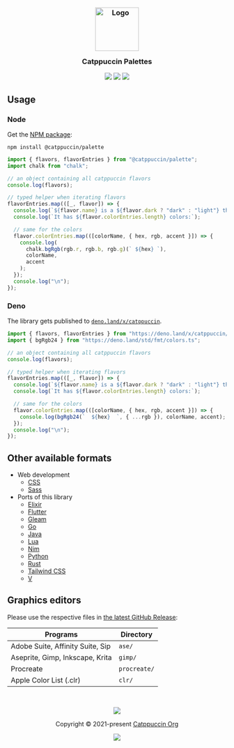 <h3 align="center">
	<img src="https://raw.githubusercontent.com/catppuccin/catppuccin/main/assets/logos/exports/1544x1544_circle.png" width="100" alt="Logo"/><br/>
	<img src="https://raw.githubusercontent.com/catppuccin/catppuccin/main/assets/misc/transparent.png" height="30" width="0px"/> Catppuccin Palettes
	<img src="https://raw.githubusercontent.com/catppuccin/catppuccin/main/assets/misc/transparent.png" height="30" width="0px"/>
</h3>

<p align="center">
    <a href="https://github.com/catppuccin/palette/stargazers"><img src="https://img.shields.io/github/stars/catppuccin/palette?colorA=363a4f&colorB=b7bdf8&style=for-the-badge"></a>
    <a href="https://github.com/catppuccin/palette/issues"><img src="https://img.shields.io/github/issues/catppuccin/palette?colorA=363a4f&colorB=f5a97f&style=for-the-badge"></a>
    <a href="https://github.com/catppuccin/palette/contributors"><img src="https://img.shields.io/github/contributors/catppuccin/palette?colorA=363a4f&colorB=a6da95&style=for-the-badge"></a>
</p>

## Usage

### Node

Get the [NPM package](https://www.npmjs.org/package/@catppuccin/palette):

```console
npm install @catppuccin/palette
```

```ts
import { flavors, flavorEntries } from "@catppuccin/palette";
import chalk from "chalk";

// an object containing all catppuccin flavors
console.log(flavors);

// typed helper when iterating flavors
flavorEntries.map(([_, flavor]) => {
  console.log(`${flavor.name} is a ${flavor.dark ? "dark" : "light"} theme.`);
  console.log(`It has ${flavor.colorEntries.length} colors:`);

  // same for the colors
  flavor.colorEntries.map(([colorName, { hex, rgb, accent }]) => {
    console.log(
      chalk.bgRgb(rgb.r, rgb.b, rgb.g)(` ${hex} `),
      colorName,
      accent
    );
  });
  console.log("\n");
});
```

### Deno

The library gets published to [`deno.land/x/catppuccin`](https://deno.land/x/catppuccin).

```ts
import { flavors, flavorEntries } from "https://deno.land/x/catppuccin/mod.ts";
import { bgRgb24 } from "https://deno.land/std/fmt/colors.ts";

// an object containing all catppuccin flavors
console.log(flavors);

// typed helper when iterating flavors
flavorEntries.map(([_, flavor]) => {
  console.log(`${flavor.name} is a ${flavor.dark ? "dark" : "light"} theme.`);
  console.log(`It has ${flavor.colorEntries.length} colors:`);

  // same for the colors
  flavor.colorEntries.map(([colorName, { hex, rgb, accent }]) => {
    console.log(bgRgb24(`  ${hex}  `, { ...rgb }), colorName, accent);
  });
  console.log("\n");
});
```

## Other available formats

- Web development
  - [CSS](docs/css.md)
  - [Sass](docs/sass.md)
- Ports of this library
  - [Elixir](https://github.com/catppuccin/elixir)
  - [Flutter](https://github.com/catppuccin/flutter)
  - [Gleam](https://github.com/catppuccin/gleam)
  - [Go](https://github.com/catppuccin/go)
  - [Java](https://github.com/catppuccin/java)
  - [Lua](https://github.com/catppuccin/lua)
  - [Nim](https://github.com/catppuccin/nim)
  - [Python](https://github.com/catppuccin/python)
  - [Rust](https://github.com/catppuccin/rust)
  - [Tailwind CSS](https://github.com/catppuccin/tailwindcss)
  - [V](https://github.com/catppuccin/v)

## Graphics editors

Please use the respective files in [the latest GitHub Release](https://github.com/catppuccin/palette/releases/latest):

| Programs                         | Directory    |
| -------------------------------- | ------------ |
| Adobe Suite, Affinity Suite, Sip | `ase/`       |
| Aseprite, Gimp, Inkscape, Krita  | `gimp/`      |
| Procreate                        | `procreate/` |
| Apple Color List (.clr)          | `clr/`       |

&nbsp;

<p align="center"><img src="https://raw.githubusercontent.com/catppuccin/catppuccin/main/assets/footers/gray0_ctp_on_line.svg?sanitize=true" /></p>
<p align="center">Copyright &copy; 2021-present <a href="https://github.com/catppuccin" target="_blank">Catppuccin Org</a>
<p align="center"><a href="https://github.com/catppuccin/catppuccin/blob/main/LICENSE"><img src="https://img.shields.io/static/v1.svg?style=for-the-badge&label=License&message=MIT&logoColor=d9e0ee&colorA=363a4f&colorB=b7bdf8"/></a></p>
